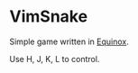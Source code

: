 # VimSnake
Simple game written in [Equinox](https://github.com/zeroflag/equinox).

Use H, J, K, L to control.



